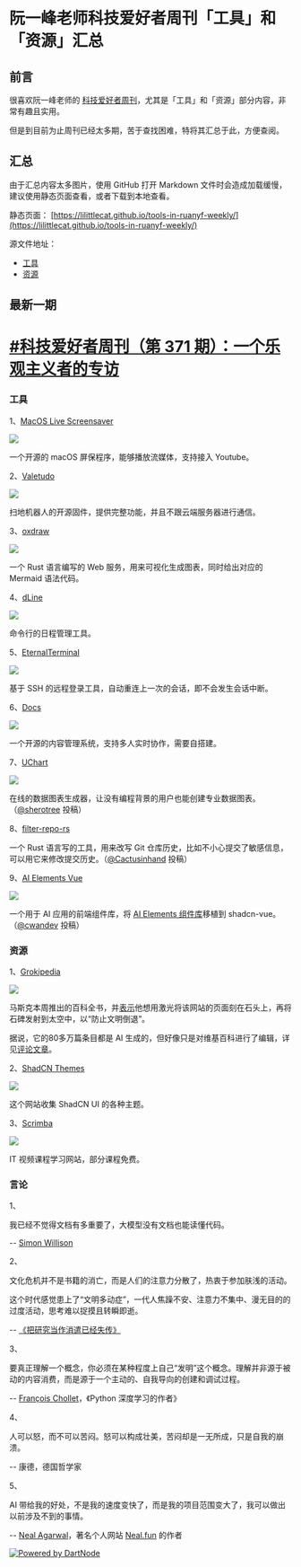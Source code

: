 # 阮一峰老师科技爱好者周刊「工具」和「资源」汇总

## 前言
很喜欢阮一峰老师的 [科技爱好者周刊](https://github.com/ruanyf/weekly)，尤其是「工具」和「资源」部分内容，非常有趣且实用。 

但是到目前为止周刊已经太多期，苦于查找困难，特将其汇总于此，方便查阅。

## 汇总
由于汇总内容太多图片，使用 GitHub 打开 Markdown 文件时会造成加载缓慢，建议使用静态页面查看，或者下载到本地查看。

静态页面：
[https://lilittlecat.github.io/tools-in-ruanyf-weekly/](https://lilittlecat.github.io/tools-in-ruanyf-weekly/)

源文件地址：
- [工具](https://cdn.jsdelivr.net/gh/LiLittleCat/tools-in-ruanyf-weekly/docs/tools.md)
- [资源](https://cdn.jsdelivr.net/gh/LiLittleCat/tools-in-ruanyf-weekly/docs/resources.md)

## 最新一期
<!-- <currentVersion>371</currentVersion> -->
<!-- Begin -->
# [#科技爱好者周刊（第 371 期）：一个乐观主义者的专访](https://github.com/ruanyf/weekly/blob/master/docs/issue-371.md)
### 工具


1、[MacOS Live Screensaver](https://github.com/hauxir/macos-live-screensaver)

![](https://cdn.beekka.com/blogimg/asset/202510/bg2025102501.webp)

一个开源的 macOS 屏保程序，能够播放流媒体，支持接入 Youtube。

2、[Valetudo](https://valetudo.cloud/)

![](https://cdn.beekka.com/blogimg/asset/202510/bg2025102508.webp)

扫地机器人的开源固件，提供完整功能，并且不跟云端服务器进行通信。

3、[oxdraw](https://github.com/RohanAdwankar/oxdraw)

![](https://cdn.beekka.com/blogimg/asset/202510/bg2025102602.webp)

一个 Rust 语言编写的 Web 服务，用来可视化生成图表，同时给出对应的 Mermaid 语法代码。 

4、[dLine](https://github.com/jazz-it/dline)

![](https://cdn.beekka.com/blogimg/asset/202412/bg2024121805.webp)

命令行的日程管理工具。

5、[EternalTerminal](https://github.com/MisterTea/EternalTerminal)

![](https://cdn.beekka.com/blogimg/asset/202412/bg2024121901.webp)

基于 SSH 的远程登录工具，自动重连上一次的会话，即不会发生会话中断。

6、[Docs](https://github.com/suitenumerique/docs)

![](https://cdn.beekka.com/blogimg/asset/202503/bg2025031701.webp)

一个开源的内容管理系统，支持多人实时协作，需要自搭建。

7、[UChart](https://www.uwarp.design/uchart)

![](https://cdn.beekka.com/blogimg/asset/202510/bg2025102510.webp)

在线的数据图表生成器，让没有编程背景的用户也能创建专业数据图表。（[@sherotree](https://github.com/ruanyf/weekly/issues/7981) 投稿）

8、[filter-repo-rs](https://github.com/Cactusinhand/filter-repo-rs)

一个 Rust 语言写的工具，用来改写 Git 仓库历史，比如不小心提交了敏感信息，可以用它来修改提交历史。（[@Cactusinhand](https://github.com/ruanyf/weekly/issues/7983) 投稿）

9、[AI Elements Vue](https://github.com/cwandev/ai-elements-vue)

![](https://cdn.beekka.com/blogimg/asset/202510/bg2025102702.webp)

一个用于 AI 应用的前端组件库，将 [AI Elements 组件库](https://ai-sdk.dev/elements/overview)移植到 shadcn-vue。（[@cwandev](https://github.com/ruanyf/weekly/issues/7991) 投稿）


### 资源


1、[Grokipedia](https://grokipedia.com/)

![](https://cdn.beekka.com/blogimg/asset/202510/bg2025102902.webp)

马斯克本周推出的百科全书，并[表示](https://x.com/elonmusk/status/1983219953533665720)他想用激光将该网站的页面刻在石头上，再将石碑发射到太空中，以“防止文明倒退”。

据说，它的80多万篇条目都是 AI 生成的，但好像只是对维基百科进行了编辑，详见[评论文章](https://www.pcmag.com/news/turns-out-wikipedia-isnt-that-woke-as-grokipedia-rips-off-most-of-its-pages)。

2、[ShadCN Themes](https://shadcnthemer.com/)

![](https://cdn.beekka.com/blogimg/asset/202510/bg2025102601.webp)

这个网站收集 ShadCN UI 的各种主题。

3、[Scrimba](https://scrimba.com)

![](https://cdn.beekka.com/blogimg/asset/202504/bg2025042815.webp)

IT 视频课程学习网站，部分课程免费。


### 言论


1、

我已经不觉得文档有多重要了，大模型没有文档也能读懂代码。

-- [Simon Willison](https://simonwillison.net/2025/Oct/25/coding-agent-tips/)

2、

文化危机并不是书籍的消亡，而是人们的注意力分散了，热衷于参加肤浅的活动。

这个时代感觉患上了“文明多动症”，一代人焦躁不安、注意力不集中、漫无目的的过度活动，思考难以捉摸且转瞬即逝。

-- [《把研究当作消遣已经失传》](https://kasurian.com/p/research-as-leisure)

3、

要真正理解一个概念，你必须在某种程度上自己“发明”这个概念。理解并非源于被动的内容消费，而是源于一个主动的、自我导向的创建和调试过程。

-- [François Chollet](https://x.com/fchollet/status/1983279755823853724)，《Python 深度学习的作者》

4、

人可以怒，而不可以苦闷。怒可以构成壮美，苦闷却是一无所成，只是自我的崩溃。

-- 康德，德国哲学家

5、

AI 带给我的好处，不是我的速度变快了，而是我的项目范围变大了，我可以做出以前涉及不到的事情。

-- [Neal Agarwal](https://www.workingtheorys.com/p/the-craft-neal-agarwal)，著名个人网站 [Neal.fun](https://neal.fun/) 的作者


<!-- End -->


[![Powered by DartNode](https://dartnode.com/branding/DN-Open-Source-sm.png)](https://dartnode.com "Powered by DartNode - Free VPS for Open Source")
